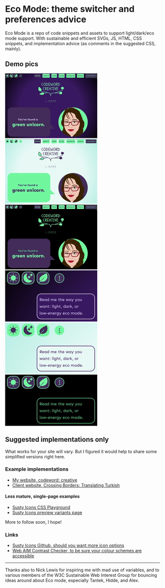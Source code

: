 # Eco Mode: theme switcher and preferences advice
Eco Mode is a repo of code snippets and assets to support light/dark/eco mode support. With sustainable and efficient SVGs, JS, HTML, CSS snippets, and implementation advice (as comments in the suggested CSS, mainly).

## Demo pics

![Dark mode](https://raw.githubusercontent.com/codewordcreative/eco-mode/refs/heads/main/demo-pics/codeword-dark.webp)
![Light mode](https://raw.githubusercontent.com/codewordcreative/eco-mode/refs/heads/main/demo-pics/codeword-light.webp)
![Eco mode](https://raw.githubusercontent.com/codewordcreative/eco-mode/refs/heads/main/demo-pics/codeword-eco.webp)
![Dark mode close-up](https://raw.githubusercontent.com/codewordcreative/eco-mode/refs/heads/main/demo-pics/codeword-dark-info.webp)
![Light mode close-up](https://raw.githubusercontent.com/codewordcreative/eco-mode/refs/heads/main/demo-pics/codeword-light-info.webp)
![Eco mode close-up](https://raw.githubusercontent.com/codewordcreative/eco-mode/refs/heads/main/demo-pics/codeword-eco-info.webp)

## Suggested implementations only
What works for your site will vary. But I figured it would help to share some simplified versions right here.

### Example implementations
* [My website, codeword: creative](https://codewordcreative.com)
* [Client website, Crossing Borders: Translating Turkish](https://translatingturkish.com)

#### Less mature, single-page examples
* [Susty Icons CSS Playground](https://codewordcreative.com/susty-icons-css-playground/)
* [Susty Icons preview variants page](https://codewordcreative.github.io/susty-icons/preview-variants.html)

More to follow soon, I hope!

### Links
* [Susty Icons Github, should you want more icon options](https://github.com/codewordcreative/susty-icons)
* [Web AIM Contrast Checker, to be sure your colour schemes are accessible](https://webaim.org/resources/contrastchecker/)



--- 
Thanks also to Nick Lewis for inspiring me with mad use of variables, and to various members of the W3C Sustainable Web Interest Group for bouncing ideas around about Eco mode, especially Tantek, Hidde, and Alex.
